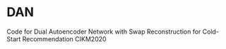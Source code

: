 # DAN
Code for Dual Autoencoder Network with Swap Reconstruction for Cold-Start Recommendation CIKM2020
